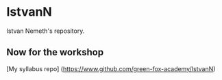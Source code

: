 # IstvanN
Istvan Nemeth's repository.

## Now for the workshop

[My syllabus repo] (https://www.github.com/green-fox-academy/IstvanN)

